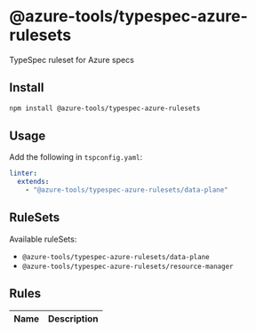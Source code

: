 # @azure-tools/typespec-azure-rulesets

TypeSpec ruleset for Azure specs

## Install

```bash
npm install @azure-tools/typespec-azure-rulesets
```

## Usage

Add the following in `tspconfig.yaml`:

```yaml
linter:
  extends:
    - "@azure-tools/typespec-azure-rulesets/data-plane"
```

## RuleSets

Available ruleSets:

- `@azure-tools/typespec-azure-rulesets/data-plane`
- `@azure-tools/typespec-azure-rulesets/resource-manager`

## Rules

| Name | Description |
| ---- | ----------- |
